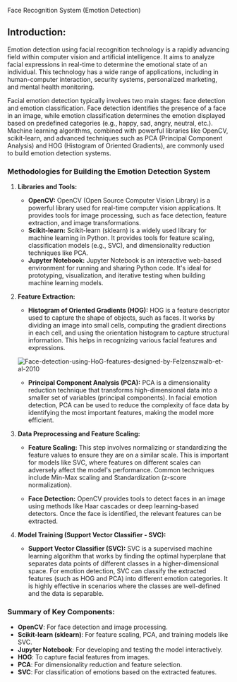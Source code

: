 Face Recognition System (Emotion Detection)

## **Introduction:**
Emotion detection using facial recognition technology is a rapidly advancing field within computer vision and artificial intelligence. It aims to analyze facial expressions in real-time to determine the emotional state of an individual. This technology has a wide range of applications, including in human-computer interaction, security systems, personalized marketing, and mental health monitoring.

Facial emotion detection typically involves two main stages: face detection and emotion classification. Face detection identifies the presence of a face in an image, while emotion classification determines the emotion displayed based on predefined categories (e.g., happy, sad, angry, neutral, etc.). Machine learning algorithms, combined with powerful libraries like OpenCV, scikit-learn, and advanced techniques such as PCA (Principal Component Analysis) and HOG (Histogram of Oriented Gradients), are commonly used to build emotion detection systems.

### Methodologies for Building the Emotion Detection System

1. **Libraries and Tools:**
   - **OpenCV:** OpenCV (Open Source Computer Vision Library) is a powerful library used for real-time computer vision applications. It provides tools for image processing, such as face detection, feature extraction, and image transformations.
   - **Scikit-learn:** Scikit-learn (sklearn) is a widely used library for machine learning in Python. It provides tools for feature scaling, classification models (e.g., SVC), and dimensionality reduction techniques like PCA.
   - **Jupyter Notebook:** Jupyter Notebook is an interactive web-based environment for running and sharing Python code. It's ideal for prototyping, visualization, and iterative testing when building machine learning models.

2. **Feature Extraction:**
   - **Histogram of Oriented Gradients (HOG):** HOG is a feature descriptor used to capture the shape of objects, such as faces. It works by dividing an image into small cells, computing the gradient directions in each cell, and using the orientation histogram to capture structural information. This helps in recognizing various facial features and expressions.
  
   ![Face-detection-using-HoG-features-designed-by-Felzenszwalb-et-al-2010](https://github.com/user-attachments/assets/3ee7df5a-a3a5-4ccf-8232-4d3c1b5f0ae2)


   - **Principal Component Analysis (PCA):** PCA is a dimensionality reduction technique that transforms high-dimensional data into a smaller set of variables (principal components). In facial emotion detection, PCA can be used to reduce the complexity of face data by identifying the most important features, making the model more efficient.

3. **Data Preprocessing and Feature Scaling:**
   - **Feature Scaling:** This step involves normalizing or standardizing the feature values to ensure they are on a similar scale. This is important for models like SVC, where features on different scales can adversely affect the model's performance. Common techniques include Min-Max scaling and Standardization (z-score normalization).
   
   - **Face Detection:** OpenCV provides tools to detect faces in an image using methods like Haar cascades or deep learning-based detectors. Once the face is identified, the relevant features can be extracted.

4. **Model Training (Support Vector Classifier - SVC):**
   - **Support Vector Classifier (SVC):** SVC is a supervised machine learning algorithm that works by finding the optimal hyperplane that separates data points of different classes in a higher-dimensional space. For emotion detection, SVC can classify the extracted features (such as HOG and PCA) into different emotion categories. It is highly effective in scenarios where the classes are well-defined and the data is separable.


### Summary of Key Components:
- **OpenCV**: For face detection and image processing.
- **Scikit-learn (sklearn)**: For feature scaling, PCA, and training models like SVC.
- **Jupyter Notebook**: For developing and testing the model interactively.
- **HOG**: To capture facial features from images.
- **PCA**: For dimensionality reduction and feature selection.
- **SVC**: For classification of emotions based on the extracted features.

